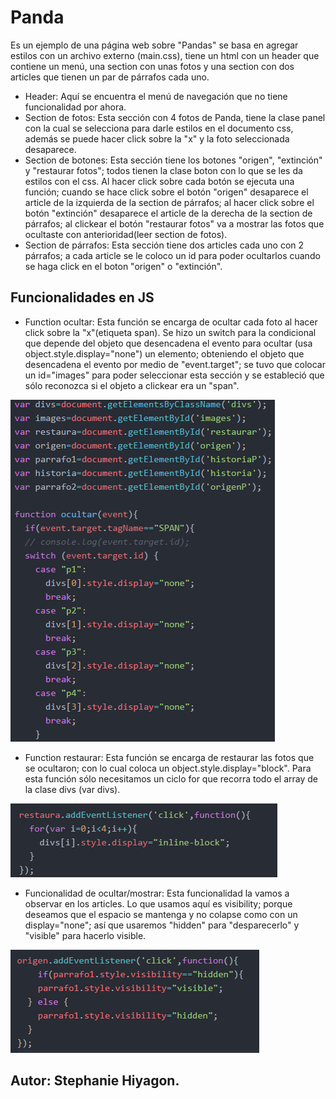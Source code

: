 # Panda
Es un ejemplo de una página web sobre "Pandas" se basa en agregar estilos con un archivo externo (main.css), tiene un html con un header que contiene un menú, una section con unas fotos y una section con dos articles que tienen un par de párrafos cada uno.

- Header: Aquí se encuentra el menú de navegación que no tiene funcionalidad por ahora.
- Section de fotos: Esta sección con 4 fotos de Panda, tiene la clase panel con la cual se selecciona para darle estilos en el documento css, además se puede hacer click sobre la "x" y la foto seleccionada desaparece.
- Section de botones: Esta sección tiene los botones "origen", "extinción" y "restaurar fotos"; todos tienen la clase boton con lo que se les da estilos con el css. Al hacer click sobre cada botón se ejecuta una función; cuando se hace click sobre el botón "origen" desaparece el article de la izquierda de la section de párrafos; al hacer click sobre el botón "extinción" desaparece el article de la derecha de la section de párrafos; al clickear el botón "restaurar fotos" va a mostrar las fotos que ocultaste con anterioridad(leer section de fotos).
- Section de párrafos: Esta sección tiene dos articles cada uno con 2 párrafos; a cada article se le coloco un id para poder ocultarlos cuando se haga click en el boton "origen" o "extinción".

Funcionalidades en JS
------------------------

- Function ocultar: Esta función se encarga de ocultar cada foto al hacer click sobre la "x"(etiqueta span).
Se hizo un switch para la condicional que depende del objeto que desencadena el evento para ocultar (usa object.style.display="none") un elemento; obteniendo el objeto que desencadena el evento por medio de "event.target"; se tuvo que colocar un id="images" para poder seleccionar esta sección y se estableció que sólo reconozca si el objeto a clickear era un "span".

![function ocultar](assets/images/ocultar.png)


- Function restaurar: Esta función se encarga de restaurar las fotos que se ocultaron; con lo cual coloca un object.style.display="block". Para esta función sólo necesitamos un ciclo for que recorra todo el array de la clase divs (var divs).

![function restaura](assets/images/restaura.png)

- Funcionalidad de ocultar/mostrar: Esta funcionalidad la vamos a observar en los articles. Lo que usamos aquí es visibility; porque deseamos que el espacio se mantenga y no colapse como con un display="none"; así que usaremos "hidden" para "desparecerlo" y "visible" para hacerlo visible.

![funcionalidades](assets/images/funcionalidad.png)


## Autor: Stephanie Hiyagon.
